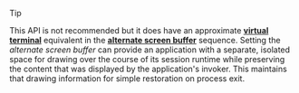 > [!TIP]
> This API is not recommended but it does have an approximate **[virtual terminal](console-virtual-terminal-sequences.md)** equivalent in the **[alternate screen buffer](console-virtual-terminal-sequences.md#alternate-screen-buffer)** sequence. Setting the _alternate screen buffer_ can provide an application with a separate, isolated space for drawing over the course of its session runtime while preserving the content that was displayed by the application's invoker. This maintains that drawing information for simple restoration on process exit.